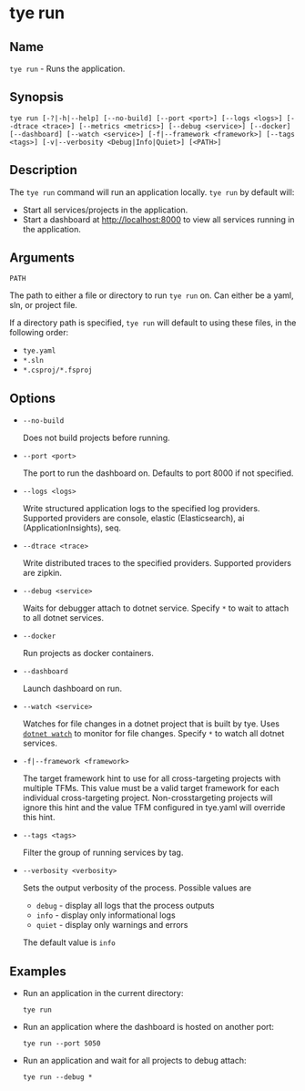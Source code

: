 # tye run

## Name

`tye run` - Runs the application.

## Synopsis

```text
tye run [-?|-h|--help] [--no-build] [--port <port>] [--logs <logs>] [--dtrace <trace>] [--metrics <metrics>] [--debug <service>] [--docker] [--dashboard] [--watch <service>] [-f|--framework <framework>] [--tags <tags>] [-v|--verbosity <Debug|Info|Quiet>] [<PATH>]
```

## Description

The `tye run` command will run an application locally. `tye run` by default will:

- Start all services/projects in the application.
- Start a dashboard at <http://localhost:8000> to view all services running in the application.

## Arguments

`PATH`

The path to either a file or directory to run `tye run` on. Can either be a yaml, sln, or project file.

If a directory path is specified, `tye run` will default to using these files, in the following order:

- `tye.yaml`
- `*.sln`
- `*.csproj/*.fsproj`

## Options

- `--no-build`

    Does not build projects before running.

- `--port <port>`

    The port to run the dashboard on. Defaults to port 8000 if not specified.

- `--logs <logs>`

    Write structured application logs to the specified log providers. Supported providers are console, elastic (Elasticsearch), ai (ApplicationInsights), seq.

- `--dtrace <trace>`

    Write distributed traces to the specified providers. Supported providers are zipkin.

- `--debug <service>`

    Waits for debugger attach to dotnet service. Specify `*` to wait to attach to all dotnet services.

- `--docker`

    Run projects as docker containers.

- `--dashboard`

    Launch dashboard on run.

- `--watch <service>`

    Watches for file changes in a dotnet project that is built by tye. Uses [`dotnet watch`](https://docs.microsoft.com/en-us/aspnet/core/tutorials/dotnet-watch?view=aspnetcore-3.1) to monitor for file changes. Specify `*` to watch all dotnet services.

- `-f|--framework <framework>`

    The target framework hint to use for all cross-targeting projects with multiple TFMs. This value must be a valid target framework for each individual cross-targeting project. Non-crosstargeting projects will ignore this hint and the value TFM configured in tye.yaml will override this hint.

- `--tags <tags>`

    Filter the group of running services by tag.

- `--verbosity <verbosity>`

    Sets the output verbosity of the process.
    Possible values are

    * `debug` - display all logs that the process outputs
    * `info` - display only informational logs
    * `quiet` - display only warnings and errors

    The default value is `info`

## Examples

- Run an application in the current directory:

    ```text
    tye run
    ```

- Run an application where the dashboard is hosted on another port:

    ```text
    tye run --port 5050
    ```

- Run an application and wait for all projects to debug attach:

    ```text
    tye run --debug *
    ```
